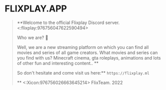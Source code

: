 # FLIXPLAY.APP
> **Welcome to the official Flixplay Discord server. <:flixplay:976756047622590494> 
> 
> Who we are? 💯 
> 
> Well, we are a new streaming platform on which you can find all movies and series of all game creators.
> What movies and series can you find with us? 
> Minecraft cinema, gta roleplays, animations and lots of other fun and interesting content..  **
> 
> So don't hesitate and come visit us here:**
> `https://flixplay.ml`
> 
> ** <:Xicon:976756026663645214>  FlixTeam. 2022
